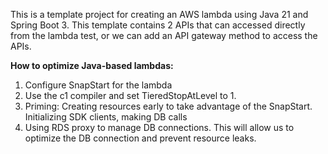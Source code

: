 This is a template project for creating an AWS lambda using Java 21 and Spring Boot 3. This template contains 2 APIs that can
accessed directly from the lambda test, or we can add an API gateway method to access the APIs.

**How to optimize Java-based lambdas:**
1. Configure SnapStart for the lambda
2. Use the c1 compiler and set TieredStopAtLevel to 1.
3. Priming: Creating resources early to take advantage of the SnapStart. Initializing SDK clients, making DB calls
4. Using RDS proxy to manage DB connections. This will allow us to optimize the DB connection and prevent resource leaks.